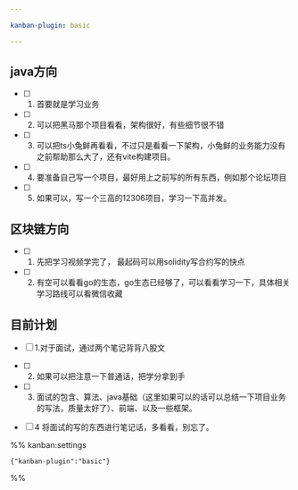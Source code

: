 ```yaml
---

kanban-plugin: basic

---
```


## java方向

- [ ] 1. 首要就是学习业务
- [ ] 2. 可以把黑马那个项目看看，架构很好，有些细节很不错
- [ ] 3. 可以把ts小兔鲜再看看，不过只是看看一下架构，小兔鲜的业务能力没有之前帮助那么大了，还有vite构建项目。
- [ ] 4. 要准备自己写一个项目，最好用上之前写的所有东西，例如那个论坛项目
- [ ] 5. 如果可以，写一个三高的12306项目，学习一下高并发。


## 区块链方向

- [ ] 1. 先把学习视频学完了， 最起码可以用solidity写合约写的快点
- [ ] 2. 有空可以看看go的生态，go生态已经够了，可以看看学习一下，具体相关学习路线可以看微信收藏


## 目前计划

- [ ] 1.对于面试，通过两个笔记背背八股文
- [ ] 2. 如果可以把注意一下普通话，把学分拿到手
- [ ] 3. 面试的包含、算法、java基础（这里如果可以的话可以总结一下项目业务的写法，质量太好了）、前端、以及一些框架。
- [ ] 4 将面试的写的东西进行笔记话，多看看，别忘了。




%% kanban:settings
```
{"kanban-plugin":"basic"}
```
%%